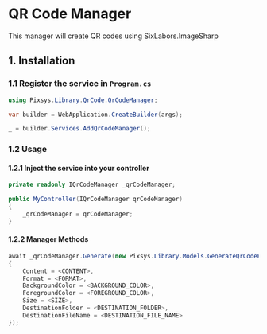 
# QR Code Manager

This manager will create QR codes using SixLabors.ImageSharp

## 1. Installation

### 1.1 Register the service in `Program.cs`

```csharp
using Pixsys.Library.QrCode.QrCodeManager;

var builder = WebApplication.CreateBuilder(args);

_ = builder.Services.AddQrCodeManager();

```

### 1.2 Usage

#### 1.2.1 Inject the service into your controller

```csharp
private readonly IQrCodeManager _qrCodeManager;

public MyController(IQrCodeManager qrCodeManager)
{
    _qrCodeManager = qrCodeManager;
}
```

#### 1.2.2 Manager Methods

```csharp
await _qrCodeManager.Generate(new Pixsys.Library.Models.GenerateQrCodeParameters
{
    Content = <CONTENT>,
    Format = <FORMAT>,
    BackgroundColor = <BACKGROUND_COLOR>,
    ForegroundColor = <FOREGROUND_COLOR>,
    Size = <SIZE>,
    DestinationFolder = <DESTINATION_FOLDER>,
    DestinationFileName = <DESTINATION_FILE_NAME>
});
```
